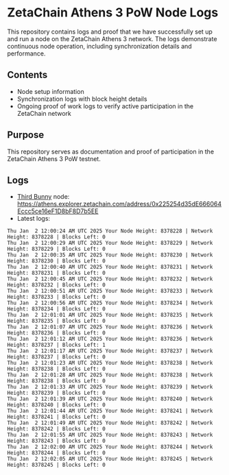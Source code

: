 # ZetaChain Athens 3 PoW Node Logs
This repository contains logs and proof that we have successfully set up and run a node on the ZetaChain Athens 3 network. The logs demonstrate continuous node operation, including synchronization details and performance.

## Contents
- Node setup information
- Synchronization logs with block height details
- Ongoing proof of work logs to verify active participation in the ZetaChain network

## Purpose
This repository serves as documentation and proof of participation in the ZetaChain Athens 3 PoW testnet.

## Logs

- [Third Bunny](https://thirdbunny.xyz/) node: https://athens.explorer.zetachain.com/address/0x225254d35dE666064Eccc5ce16eF1D8bF8D7b5EE
- Latest logs:
```
Thu Jan  2 12:00:24 AM UTC 2025 Your Node Height: 8378228 | Network Height: 8378228 | Blocks Left: 0
Thu Jan  2 12:00:29 AM UTC 2025 Your Node Height: 8378229 | Network Height: 8378229 | Blocks Left: 0
Thu Jan  2 12:00:35 AM UTC 2025 Your Node Height: 8378230 | Network Height: 8378230 | Blocks Left: 0
Thu Jan  2 12:00:40 AM UTC 2025 Your Node Height: 8378231 | Network Height: 8378231 | Blocks Left: 0
Thu Jan  2 12:00:45 AM UTC 2025 Your Node Height: 8378232 | Network Height: 8378232 | Blocks Left: 0
Thu Jan  2 12:00:51 AM UTC 2025 Your Node Height: 8378233 | Network Height: 8378233 | Blocks Left: 0
Thu Jan  2 12:00:56 AM UTC 2025 Your Node Height: 8378234 | Network Height: 8378234 | Blocks Left: 0
Thu Jan  2 12:01:01 AM UTC 2025 Your Node Height: 8378235 | Network Height: 8378235 | Blocks Left: 0
Thu Jan  2 12:01:07 AM UTC 2025 Your Node Height: 8378236 | Network Height: 8378236 | Blocks Left: 0
Thu Jan  2 12:01:12 AM UTC 2025 Your Node Height: 8378236 | Network Height: 8378237 | Blocks Left: 1
Thu Jan  2 12:01:17 AM UTC 2025 Your Node Height: 8378237 | Network Height: 8378237 | Blocks Left: 0
Thu Jan  2 12:01:23 AM UTC 2025 Your Node Height: 8378238 | Network Height: 8378238 | Blocks Left: 0
Thu Jan  2 12:01:28 AM UTC 2025 Your Node Height: 8378238 | Network Height: 8378238 | Blocks Left: 0
Thu Jan  2 12:01:33 AM UTC 2025 Your Node Height: 8378239 | Network Height: 8378239 | Blocks Left: 0
Thu Jan  2 12:01:39 AM UTC 2025 Your Node Height: 8378240 | Network Height: 8378240 | Blocks Left: 0
Thu Jan  2 12:01:44 AM UTC 2025 Your Node Height: 8378241 | Network Height: 8378241 | Blocks Left: 0
Thu Jan  2 12:01:49 AM UTC 2025 Your Node Height: 8378242 | Network Height: 8378242 | Blocks Left: 0
Thu Jan  2 12:01:55 AM UTC 2025 Your Node Height: 8378243 | Network Height: 8378243 | Blocks Left: 0
Thu Jan  2 12:02:00 AM UTC 2025 Your Node Height: 8378244 | Network Height: 8378244 | Blocks Left: 0
Thu Jan  2 12:02:05 AM UTC 2025 Your Node Height: 8378245 | Network Height: 8378245 | Blocks Left: 0
```
